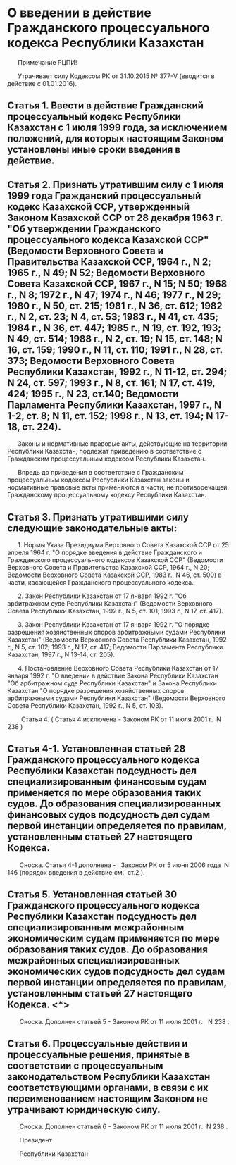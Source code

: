 # О введении в действие Гражданского процессуального кодекса Республики Казахстан

      Примечание РЦПИ!

      Утрачивает силу Кодексом РК от 31.10.2015 № 377-V (вводится в действие с 01.01.2016).

## Статья 1. Ввести в действие Гражданский процессуальный кодекс Республики Казахстан с 1 июля 1999 года, за исключением положений, для которых настоящим Законом установлены иные сроки введения в действие.

## Статья 2. Признать утратившим силу с 1 июля 1999 года Гражданский процессуальный кодекс Казахской ССР, утвержденный Законом Казахской ССР от 28 декабря 1963 г. "Об утверждении Гражданского процессуального кодекса Казахской ССР" (Ведомости Верховного Совета и Правительства Казахской ССР, 1964 г., N 2; 1965 г., N 49; N 52; Ведомости Верховного Совета Казахской ССР, 1967 г., N 15; N 50; 1968 г., N 8; 1972 г., N 47; 1974 г., N 46; 1977 г., N 29; 1980 г., N 50, ст. 215; 1981 г., N 36, ст. 612; 1982 г., N 2, ст. 23; N 4, ст. 53; 1983 г., N 41, ст. 435; 1984 г., N 36, ст. 447; 1985 г., N 19, ст. 192, 193; N 49, ст. 514; 1988 г., N 2, ст. 19; N 15, ст. 148; N 16, ст. 159; 1990 г., N 11, ст. 110; 1991 г., N 28, ст. 373; Ведомости Верховного Совета Республики Казахстан, 1992 г., N 11-12, ст. 294; N 24, ст. 597; 1993 г., N 8, ст. 161; N 17, ст. 419, 424; 1995 г., N 23, ст.140; Ведомости Парламента Республики Казахстан, 1997 г., N 1-2, ст. 8; N 11, ст. 152; 1998 г., N 13, ст. 194; N 17-18, ст. 224).

      Законы и нормативные правовые акты, действующие на территории Республики Казахстан, подлежат приведению в соответствие с Гражданским процессуальным кодексом Республики Казахстан.

      Впредь до приведения в соответствие с Гражданским процессуальным кодексом Республики Казахстан законы и нормативные правовые акты применяются в части, не противоречащей Гражданскому процессуальному кодексу Республики Казахстан.

## Статья 3. Признать утратившими силу следующие законодательные акты:

      1. Нормы Указа Президиума Верховного Совета Казахской ССР от 25 апреля 1964 г. "О порядке введения в действие Гражданского и Гражданского процессуального кодексов Казахской ССР" (Ведомости Верховного Совета и Правительства Казахской ССР, 1964 г., N 20; Ведомости Верховного Совета Казахской ССР, 1983 г., N 46, ст. 500) в части, касающейся Гражданского процессуального кодекса.

      2. Закон Республики Казахстан от 17 января 1992 г. "Об арбитражном суде Республики Казахстан" (Ведомости Верховного Совета Республики Казахстан, 1992 г., N 5, ст. 101; 1993 г., N 17, ст. 417).

      3. Закон Республики Казахстан от 17 января 1992 г. "О порядке разрешения хозяйственных споров арбитражными судами Республики Казахстан" (Ведомости Верховного Совета Республики Казахстан, 1992 г., N 5, ст. 102; 1993 г., N 17, ст. 417; Ведомости Парламента Республики Казахстан, 1997 г., N 13-14, ст. 205).

      4. Постановление Верховного Совета Республики Казахстан от 17 января 1992 г. "О введении в действие Закона Республики Казахстан "Об арбитражном суде Республики Казахстан" и Закона Республики Казахстан "О порядке разрешения хозяйственных споров арбитражными судами Республики Казахстан" (Ведомости Верховного Совета Республики Казахстан, 1992 г., N 5, ст. 103).

        Статья 4. ( Статья 4 исключена - Законом РК от 11 июля 2001 г.  N 238 )

## Статья 4-1. Установленная статьей 28 Гражданского процессуального кодекса Республики Казахстан подсудность дел специализированным финансовым судам применяется по мере образования таких судов. До образования специализированных финансовых судов подсудность дел судам первой инстанции определяется по правилам, установленным статьей 27 настоящего Кодекса.

       Сноска. Статья 4-1 дополнена -   Законом РК от 5 июня 2006 года  N 146 (порядок введения в действие см.  ст.2 ).

## Статья 5. Установленная статьей 30 Гражданского процессуального кодекса Республики Казахстан подсудность дел специализированным межрайонным экономическим судам применяется по мере образования таких судов. До образования межрайонных специализированных экономических судов подсудность дел судам первой инстанции определяется по правилам, установленным статьей 27 настоящего Кодекса. <*>

       Сноска. Дополнен статьей 5 - Законом РК от 11 июля 2001 г.   N 238 .

## Статья 6. Процессуальные действия и процессуальные решения, принятые в соответствии с процессуальным законодательством Республики Казахстан соответствующими органами, в связи с их переименованием настоящим Законом не утрачивают юридическую силу.

       Сноска. Дополнен статьей 6 - Законом РК от 11 июля 2001 г.  N 238 .

       Президент

       Республики Казахстан

